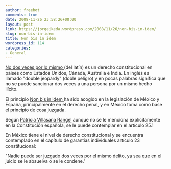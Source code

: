 ```yaml
---
author: freebot
comments: true
date: 2008-11-26 23:58:26+00:00
layout: post
link: https://jorgeikeda.wordpress.com/2008/11/26/non-bis-in-idem/
slug: non-bis-in-idem
title: Non bis in idem
wordpress_id: 114
categories:
- General
---
```


[No dos veces por lo mismo ](http://es.wikipedia.org/wiki/Autrefois)(del latín) es un derecho constitucional en países como Estados Unidos, Cánada, Australia e India. En inglés es llamado "double jeopardy" (doble peligro) y en pocas palabras significa que no se puede sancionar dos veces a una persona por un mismo hecho ilícito. 

El principio [Non bis in idem ](http://gruizlegal.blogspot.com/2005/10/lexico-legal-05-non-bis-in-idem.html)ha sido acogido en la legislación de México y España, principalmente en el derecho penal, y en México toma como base el principio de cosa juzgada.

Según [Patricia Villasana Rangel](http://www.bibliojuridica.org/libros/4/1626/20.pdf) aunque no se le menciona explícitamente en la Constitución española, se le puede contemplar en el artículo 25.1

En México tiene el nivel de derecho constitucional y se encuentra contemplado en el capítulo de garantías individuales artículo 23 constitucional:

"Nadie puede ser juzgado dos veces por el mismo delito, ya sea que en el juicio se le absuelva o se le condene."

